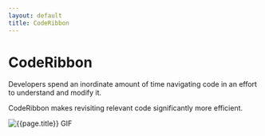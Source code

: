 ```yaml
---
layout: default
title: CodeRibbon
---
```


# CodeRibbon #
Developers spend an inordinate amount of time navigating code in an effort to understand and modify it.  

CodeRibbon makes revisiting relevant code significantly more efficient.  

![{{page.title}} GIF](https://user-images.githubusercontent.com/5423266/52755293-763bae00-2fcb-11e9-8330-c8dcc5bd8c61.gif "CodeRibbon GIF")
